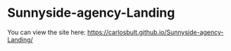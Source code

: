 # Sunnyside-agency-Landing

You can view the site here: https://carlosbult.github.io/Sunnyside-agency-Landing/
